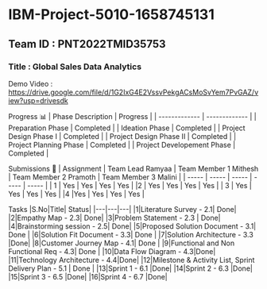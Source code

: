 # IBM-Project-5010-1658745131 
## Team ID : PNT2022TMID35753

### Title : Global Sales Data Analytics
Demo Video : https://drive.google.com/file/d/1G2IxG4E2VssvPekgACsMoSvYem7PvGAZ/view?usp=drivesdk

Progress 📊
| Phase Description  | Progress |
| ------------- | ------------- |
| Preparation Phase  | Completed  |
| Ideation Phase  | Completed |
| Project Design Phase I | Completed |
| Project Design Phase II | Completed |
| Project Planning Phase  | Completed |
| Project Developement Phase | Completed |

Submissions
👤
| Assignment  | Team Lead Ramyaa | Team Member 1 Mithesh | Team Member 2 Pramoth | Team Member 3 Malini |
| ----- | ----- | ----- | ----- | ----- |
| 1 | Yes | Yes | Yes | Yes |
|2 | Yes | Yes | Yes | Yes |
| 3 | Yes | Yes | Yes | Yes |
|4 |Yes | Yes | Yes | Yes |

Tasks
|S.No|Title| Status|
|---|---|---|
|1|Literature Survey - 2.1| Done|
|2|Empathy Map - 2.3| Done|
|3|Problem Statement - 2.3 | Done|
|4|Brainstorming session - 2.5| Done|
|5|Proposed Solution Document - 3.1| Done |
|6|Solution Fit Document - 3.3| Done |
|7|Solution Architecture - 3.3 |Done|
|8|Customer Journey Map - 4.1| Done |
|9|Functional and Non Functional Req - 4.3| Done |
|10|Data Flow Diagram - 4.3|Done| 
|11|Technology Architecture - 4.4|Done|
|12|Milestone & Activity List, Sprint Delivery Plan - 5.1 | Done |
|13|Sprint 1 - 6.1 |Done|
|14|Sprint 2 - 6.3 |Done|
|15|Sprint 3 - 6.5 |Done|
|16|Sprint 4 - 6.7 |Done|



